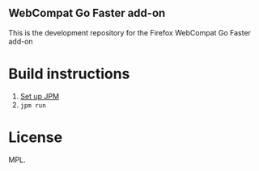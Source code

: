 WebCompat Go Faster add-on
--------------------------

This is the development repository for the Firefox WebCompat Go Faster add-on

Build instructions
==================

1. [Set up JPM](https://github.com/mozilla-jetpack/jpm#install)
2. `jpm run`

License
=======

MPL.
